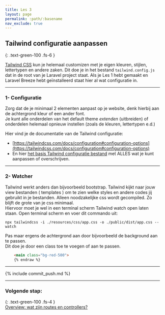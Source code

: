 ```yaml
---
title: Les 3
layout: page
permalink: :path/:basename
nav_exclude: true
---
```


## Tailwind configuratie aanpassen
{: .text-green-100 .fs-6 }

[Tailwind CSS](https://tailwindcss.com/docs/installation) kun je helemaal customizen met je eigen kleuren, stijlen, lettertypen en andere zaken.
Dit doe je in het bestand `tailwind.config.js` dat in de root van je Laravel project staat.
Als je Les 1 hebt gemaakt en Laravel Breeze hebt geïnstalleerd staat hier al wat configuratie in.


---
### 1- Configuratie
Zorg dat de je minimaal 2 elementen aanpast op je website, denk hierbij aan de achtergrond kleur of een ander font.  
Je kunt alle onderdelen van het default theme *extenden* (uitbreiden) of onderdelen helemaal opnieuw instellen (zoals de kleuren, lettertypen e.d.)

Hier vind je de documentatie van de Tailwind configuratie:  
- [https://tailwindcss.com/docs/configuration#configuration-options](https://tailwindcss.com/docs/configuration#configuration-options)
- En hier [het basis Tailwind configuratie bestand](https://unpkg.com/browse/tailwindcss@3.0.24/stubs/defaultConfig.stub.js) met ALLES wat je kunt aanpassen of overschrijven.


---
### 2- Watcher
Tailwind werkt anders dan bijvoorbeeld bootstrap. 
Tailwind kijkt naar jouw view bestanden ( templates ) om te zien welke styles en andere codes jij gebruikt in je bestanden. Alleen noodzakelijke css wordt gecompiled. 
Zo blijft de grote van je css minimaal.   
Hiervoor moet je wel in een terminal scherm Tailwind watch open laten staan.
Open terminal scherm en voer dit commando uit:
```shell
npx tailwindcss -i ./resources/css/app.css -o ./public/dist/app.css --watch
```
Pas maar ergens de achtergrond aan door bijvoorbeeld de background aan te passen.  
Dit doe je door een class toe te voegen of aan te passen. 
```html {% raw %}
    <main class="bg-red-500">
    {% endraw %}
```

---

{% include commit_push.md %}

---
### Volgende stap:
{: .text-green-100 .fs-4 }  
[Overview: wat zijn routes en controllers?](routes)


